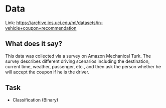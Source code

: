 # Data 
Link: https://archive.ics.uci.edu/ml/datasets/in-vehicle+coupon+recommendation

## What does it say?
This data was collected via a survey on Amazon Mechanical Turk. The survey describes different driving scenarios including the destination, current time, weather, passenger, etc., and then ask the person whether he will accept the coupon if he is the driver.

## Task
- Classification (Binary)
